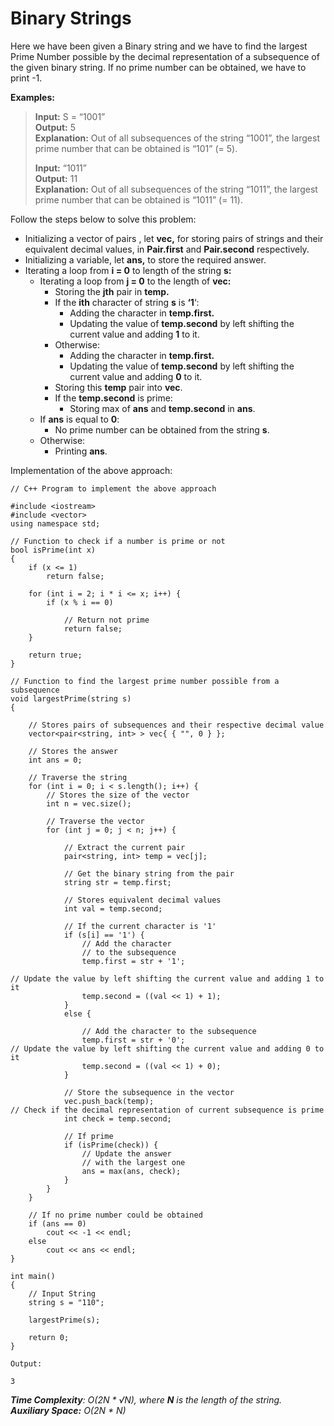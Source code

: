 # Binary Strings

Here we have been given a Binary string and we have to find the largest Prime Number possible by the decimal representation of a subsequence of the given binary string. If no prime number can be obtained, we have to print -1.

**Examples:**

> **Input:**  S = “1001”  
> **Output:**  5  
> **Explanation:** Out of all subsequences of the string “1001”, the largest prime number that can be obtained is “101” (= 5).
> 
> **Input:**  “1011”  
> **Output:** 11  
> **Explanation:**  Out of all subsequences of the string “1011”, the largest prime number that can be obtained is “1011” (= 11).


Follow the steps below to solve this problem:

-   Initializing a  vector of pairs , let  **vec,**  for storing pairs of strings and their equivalent decimal values, in  **Pair.first**  and  **Pair.second**  respectively.
-   Initializing a variable, let  **ans,**  to store the required answer.
-   Iterating a loop from  **i = 0**  to  length of the string  **s:**
    -   Iterating a loop from **j = 0** to the length of  **vec:**
        -   Storing the **jth** pair in **temp.**
        -   If the  **ith**  character of string  **s** is **‘1**‘:
            -   Adding the character in  **temp.first.**
            -   Updating the value of  **temp.second**  by  left shifting the current value and adding  **1** to it.
        -   Otherwise:
            -   Adding the character in  **temp.first.**
            -   Updating the value of  **temp.second**  by  left shifting the current value and adding  **0** to it.
        -   Storing this  **temp**  pair into  **vec**.
        -   If the  **temp.second** is  prime:
            -   Storing max of  **ans**  and  **temp.second**  in  **ans**.
    -   If  **ans**  is equal to  **0**:
        -   No prime number can be obtained from the string  **s**.
    -   Otherwise:
        -   Printing  **ans**.

Implementation of the above approach:

```
// C++ Program to implement the above approach

#include <iostream>
#include <vector>
using namespace std;

// Function to check if a number is prime or not 
bool isPrime(int x)
{
	if (x <= 1)
		return false;

	for (int i = 2; i * i <= x; i++) {
		if (x % i == 0)

			// Return not prime
			return false;
	}

	return true;
}

// Function to find the largest prime number possible from a subsequence
void largestPrime(string s)
{

	// Stores pairs of subsequences and their respective decimal value
	vector<pair<string, int> > vec{ { "", 0 } };

	// Stores the answer
	int ans = 0;

	// Traverse the string
	for (int i = 0; i < s.length(); i++) {
		// Stores the size of the vector
		int n = vec.size();

		// Traverse the vector
		for (int j = 0; j < n; j++) {

			// Extract the current pair
			pair<string, int> temp = vec[j];

			// Get the binary string from the pair
			string str = temp.first;

			// Stores equivalent decimal values
			int val = temp.second;

			// If the current character is '1'
			if (s[i] == '1') {
				// Add the character
				// to the subsequence
				temp.first = str + '1';

// Update the value by left shifting the current value and adding 1 to it
				temp.second = ((val << 1) + 1);
			}
			else {

				// Add the character to the subsequence
				temp.first = str + '0';
// Update the value by left shifting the current value and adding 0 to it
				temp.second = ((val << 1) + 0);
			}

			// Store the subsequence in the vector
			vec.push_back(temp);
// Check if the decimal representation of current subsequence is prime
			int check = temp.second;
			
			// If prime
			if (isPrime(check)) {
				// Update the answer
				// with the largest one
				ans = max(ans, check);
			}
		}
	}

	// If no prime number could be obtained
	if (ans == 0)
		cout << -1 << endl;
	else
		cout << ans << endl;
}

int main()
{
	// Input String
	string s = "110";

	largestPrime(s);

	return 0;
}
```

```
Output:

3
```



_**Time Complexity**: O(2N  * √N), where  **N**  is the length of the string._  
_**Auxiliary Space:** O(2N  * N)_
